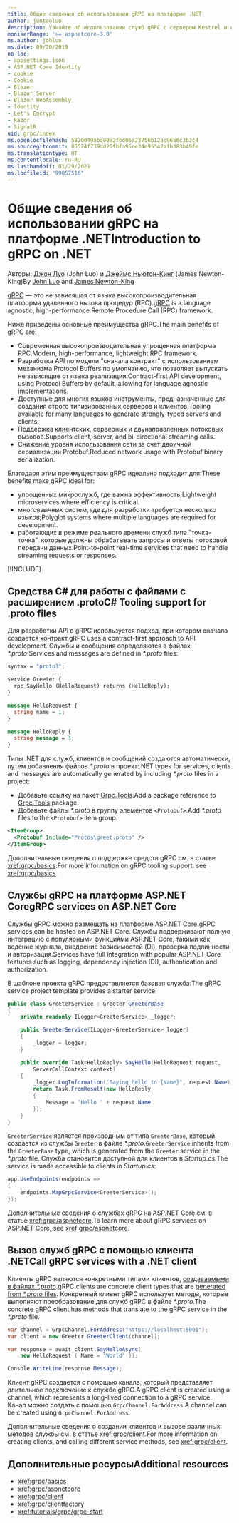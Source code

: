 ```yaml
---
title: Общие сведения об использовании gRPC на платформе .NET
author: juntaoluo
description: Узнайте об использовании служб gRPC с сервером Kestrel и стеком ASP.NET Core.
monikerRange: '>= aspnetcore-3.0'
ms.author: johluo
ms.date: 09/20/2019
no-loc:
- appsettings.json
- ASP.NET Core Identity
- cookie
- Cookie
- Blazor
- Blazor Server
- Blazor WebAssembly
- Identity
- Let's Encrypt
- Razor
- SignalR
uid: grpc/index
ms.openlocfilehash: 5820049aba90a2fbd06a23756b12ac9656c3b2c4
ms.sourcegitcommit: 83524f739dd25fbfa95ee34e95342afb383b49fe
ms.translationtype: HT
ms.contentlocale: ru-RU
ms.lasthandoff: 01/29/2021
ms.locfileid: "99057516"
---
```

# <a name="introduction-to-grpc-on-net"></a><span data-ttu-id="a759b-103">Общие сведения об использовании gRPC на платформе .NET</span><span class="sxs-lookup"><span data-stu-id="a759b-103">Introduction to gRPC on .NET</span></span>

<span data-ttu-id="a759b-104">Авторы: [Джон Луо](https://github.com/juntaoluo) (John Luo) и [Джеймс Ньютон-Кинг](https://twitter.com/jamesnk) (James Newton-King)</span><span class="sxs-lookup"><span data-stu-id="a759b-104">By [John Luo](https://github.com/juntaoluo) and [James Newton-King](https://twitter.com/jamesnk)</span></span>

<span data-ttu-id="a759b-105">[gRPC](https://grpc.io/docs/guides/) — это не зависящая от языка высокопроизводительная платформа удаленного вызова процедур (RPC).</span><span class="sxs-lookup"><span data-stu-id="a759b-105">[gRPC](https://grpc.io/docs/guides/) is a language agnostic, high-performance Remote Procedure Call (RPC) framework.</span></span>

<span data-ttu-id="a759b-106">Ниже приведены основные преимущества gRPC.</span><span class="sxs-lookup"><span data-stu-id="a759b-106">The main benefits of gRPC are:</span></span>
* <span data-ttu-id="a759b-107">Современная высокопроизводительная упрощенная платформа RPC.</span><span class="sxs-lookup"><span data-stu-id="a759b-107">Modern, high-performance, lightweight RPC framework.</span></span>
* <span data-ttu-id="a759b-108">Разработка API по модели "сначала контракт" с использованием механизма Protocol Buffers по умолчанию, что позволяет выпускать не зависящие от языка реализации.</span><span class="sxs-lookup"><span data-stu-id="a759b-108">Contract-first API development, using Protocol Buffers by default, allowing for language agnostic implementations.</span></span>
* <span data-ttu-id="a759b-109">Доступные для многих языков инструменты, предназначенные для создания строго типизированных серверов и клиентов.</span><span class="sxs-lookup"><span data-stu-id="a759b-109">Tooling available for many languages to generate strongly-typed servers and clients.</span></span>
* <span data-ttu-id="a759b-110">Поддержка клиентских, серверных и двунаправленных потоковых вызовов.</span><span class="sxs-lookup"><span data-stu-id="a759b-110">Supports client, server, and bi-directional streaming calls.</span></span>
* <span data-ttu-id="a759b-111">Снижение уровня использования сети за счет двоичной сериализации Protobuf.</span><span class="sxs-lookup"><span data-stu-id="a759b-111">Reduced network usage with Protobuf binary serialization.</span></span>

<span data-ttu-id="a759b-112">Благодаря этим преимуществам gRPC идеально подходит для:</span><span class="sxs-lookup"><span data-stu-id="a759b-112">These benefits make gRPC ideal for:</span></span>
* <span data-ttu-id="a759b-113">упрощенных микрослужб, где важна эффективность;</span><span class="sxs-lookup"><span data-stu-id="a759b-113">Lightweight microservices where efficiency is critical.</span></span>
* <span data-ttu-id="a759b-114">многоязычных систем, где для разработки требуется несколько языков;</span><span class="sxs-lookup"><span data-stu-id="a759b-114">Polyglot systems where multiple languages are required for development.</span></span>
* <span data-ttu-id="a759b-115">работающих в режиме реального времени служб типа "точка-точка", которые должны обрабатывать запросы и ответы потоковой передачи данных.</span><span class="sxs-lookup"><span data-stu-id="a759b-115">Point-to-point real-time services that need to handle streaming requests or responses.</span></span>

[!INCLUDE[](~/includes/gRPCazure.md)]

## <a name="c-tooling-support-for-proto-files"></a><span data-ttu-id="a759b-116">Средства C# для работы с файлами с расширением .proto</span><span class="sxs-lookup"><span data-stu-id="a759b-116">C# Tooling support for .proto files</span></span>

<span data-ttu-id="a759b-117">Для разработки API в gRPC используется подход, при котором сначала создается контракт.</span><span class="sxs-lookup"><span data-stu-id="a759b-117">gRPC uses a contract-first approach to API development.</span></span> <span data-ttu-id="a759b-118">Службы и сообщения определяются в файлах *\*.proto*:</span><span class="sxs-lookup"><span data-stu-id="a759b-118">Services and messages are defined in *\*.proto* files:</span></span>

```protobuf
syntax = "proto3";

service Greeter {
  rpc SayHello (HelloRequest) returns (HelloReply);
}

message HelloRequest {
  string name = 1;
}

message HelloReply {
  string message = 1;
}
```

<span data-ttu-id="a759b-119">Типы .NET для служб, клиентов и сообщений создаются автоматически, путем добавления файлов *\*.proto* в проект:</span><span class="sxs-lookup"><span data-stu-id="a759b-119">.NET types for services, clients and messages are automatically generated by including *\*.proto* files in a project:</span></span>

* <span data-ttu-id="a759b-120">Добавьте ссылку на пакет [Grpc.Tools](https://www.nuget.org/packages/Grpc.Tools/).</span><span class="sxs-lookup"><span data-stu-id="a759b-120">Add a package reference to [Grpc.Tools](https://www.nuget.org/packages/Grpc.Tools/) package.</span></span>
* <span data-ttu-id="a759b-121">Добавьте файлы *\*.proto* в группу элементов `<Protobuf>`.</span><span class="sxs-lookup"><span data-stu-id="a759b-121">Add *\*.proto* files to the `<Protobuf>` item group.</span></span>

```xml
<ItemGroup>
  <Protobuf Include="Protos\greet.proto" />
</ItemGroup>
```

<span data-ttu-id="a759b-122">Дополнительные сведения о поддержке средств gRPC см. в статье <xref:grpc/basics>.</span><span class="sxs-lookup"><span data-stu-id="a759b-122">For more information on gRPC tooling support, see <xref:grpc/basics>.</span></span>

## <a name="grpc-services-on-aspnet-core"></a><span data-ttu-id="a759b-123">Службы gRPC на платформе ASP.NET Core</span><span class="sxs-lookup"><span data-stu-id="a759b-123">gRPC services on ASP.NET Core</span></span>

<span data-ttu-id="a759b-124">Службы gRPC можно размещать на платформе ASP.NET Core.</span><span class="sxs-lookup"><span data-stu-id="a759b-124">gRPC services can be hosted on ASP.NET Core.</span></span> <span data-ttu-id="a759b-125">Службы поддерживают полную интеграцию с популярными функциями ASP.NET Core, такими как ведение журнала, внедрение зависимостей (DI), проверка подлинности и авторизация.</span><span class="sxs-lookup"><span data-stu-id="a759b-125">Services have full integration with popular ASP.NET Core features such as logging, dependency injection (DI), authentication and authorization.</span></span>

<span data-ttu-id="a759b-126">В шаблоне проекта gRPC предоставляется базовая служба:</span><span class="sxs-lookup"><span data-stu-id="a759b-126">The gRPC service project template provides a starter service:</span></span>

```csharp
public class GreeterService : Greeter.GreeterBase
{
    private readonly ILogger<GreeterService> _logger;

    public GreeterService(ILogger<GreeterService> logger)
    {
        _logger = logger;
    }

    public override Task<HelloReply> SayHello(HelloRequest request,
        ServerCallContext context)
    {
        _logger.LogInformation("Saying hello to {Name}", request.Name);
        return Task.FromResult(new HelloReply 
        {
            Message = "Hello " + request.Name
        });
    }
}
```

<span data-ttu-id="a759b-127">`GreeterService` является производным от типа `GreeterBase`, который создается из службы `Greeter` в файле *\*.proto*.</span><span class="sxs-lookup"><span data-stu-id="a759b-127">`GreeterService` inherits from the `GreeterBase` type, which is generated from the `Greeter` service in the *\*.proto* file.</span></span> <span data-ttu-id="a759b-128">Служба становится доступной для клиентов в *Startup.cs*.</span><span class="sxs-lookup"><span data-stu-id="a759b-128">The service is made accessible to clients in *Startup.cs*:</span></span>

```csharp
app.UseEndpoints(endpoints =>
{
    endpoints.MapGrpcService<GreeterService>();
});
```

<span data-ttu-id="a759b-129">Дополнительные сведения о службах gRPC на ASP.NET Core см. в статье <xref:grpc/aspnetcore>.</span><span class="sxs-lookup"><span data-stu-id="a759b-129">To learn more about gRPC services on ASP.NET Core, see <xref:grpc/aspnetcore>.</span></span>

## <a name="call-grpc-services-with-a-net-client"></a><span data-ttu-id="a759b-130">Вызов служб gRPC с помощью клиента .NET</span><span class="sxs-lookup"><span data-stu-id="a759b-130">Call gRPC services with a .NET client</span></span>

<span data-ttu-id="a759b-131">Клиенты gRPC являются конкретными типами клиентов, [создаваемыми в файлах *\*.proto*](xref:grpc/basics#generated-c-assets).</span><span class="sxs-lookup"><span data-stu-id="a759b-131">gRPC clients are concrete client types that are [generated from *\*.proto* files](xref:grpc/basics#generated-c-assets).</span></span> <span data-ttu-id="a759b-132">Конкретный клиент gRPC использует методы, которые выполняют преобразование для служб gRPC в файле *\*.proto*.</span><span class="sxs-lookup"><span data-stu-id="a759b-132">The concrete gRPC client has methods that translate to the gRPC service in the *\*.proto* file.</span></span>

```csharp
var channel = GrpcChannel.ForAddress("https://localhost:5001");
var client = new Greeter.GreeterClient(channel);

var response = await client.SayHelloAsync(
    new HelloRequest { Name = "World" });

Console.WriteLine(response.Message);
```

<span data-ttu-id="a759b-133">Клиент gRPC создается с помощью канала, который представляет длительное подключение к службе gRPC.</span><span class="sxs-lookup"><span data-stu-id="a759b-133">A gRPC client is created using a channel, which represents a long-lived connection to a gRPC service.</span></span> <span data-ttu-id="a759b-134">Канал можно создать с помощью `GrpcChannel.ForAddress`.</span><span class="sxs-lookup"><span data-stu-id="a759b-134">A channel can be created using `GrpcChannel.ForAddress`.</span></span>

<span data-ttu-id="a759b-135">Дополнительные сведения о создании клиентов и вызове различных методов службы см. в статье <xref:grpc/client>.</span><span class="sxs-lookup"><span data-stu-id="a759b-135">For more information on creating clients, and calling different service methods, see <xref:grpc/client>.</span></span>

## <a name="additional-resources"></a><span data-ttu-id="a759b-136">Дополнительные ресурсы</span><span class="sxs-lookup"><span data-stu-id="a759b-136">Additional resources</span></span>

* <xref:grpc/basics>
* <xref:grpc/aspnetcore>
* <xref:grpc/client>
* <xref:grpc/clientfactory>
* <xref:tutorials/grpc/grpc-start>
